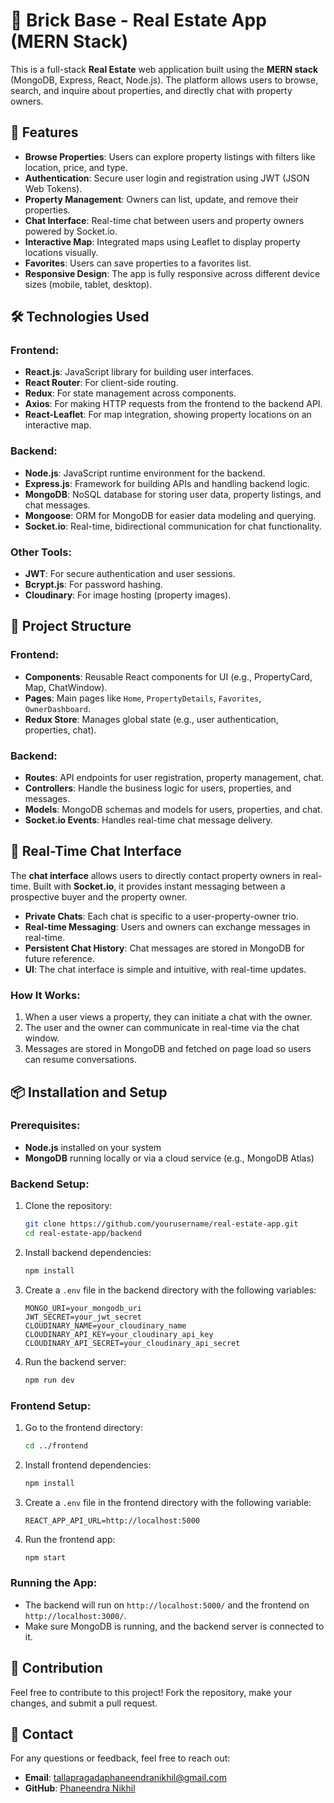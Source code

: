 # 🏡 Brick Base - Real Estate App (MERN Stack)

This is a full-stack **Real Estate** web application built using the **MERN stack** (MongoDB, Express, React, Node.js). The platform allows users to browse, search, and inquire about properties, and directly chat with property owners. 

## 🚀 Features

- **Browse Properties**: Users can explore property listings with filters like location, price, and type.
- **Authentication**: Secure user login and registration using JWT (JSON Web Tokens).
- **Property Management**: Owners can list, update, and remove their properties.
- **Chat Interface**: Real-time chat between users and property owners powered by Socket.io.
- **Interactive Map**: Integrated maps using Leaflet to display property locations visually.
- **Favorites**: Users can save properties to a favorites list.
- **Responsive Design**: The app is fully responsive across different device sizes (mobile, tablet, desktop).

## 🛠️ Technologies Used

### Frontend:
- **React.js**: JavaScript library for building user interfaces.
- **React Router**: For client-side routing.
- **Redux**: For state management across components.
- **Axios**: For making HTTP requests from the frontend to the backend API.
- **React-Leaflet**: For map integration, showing property locations on an interactive map.
  
### Backend:
- **Node.js**: JavaScript runtime environment for the backend.
- **Express.js**: Framework for building APIs and handling backend logic.
- **MongoDB**: NoSQL database for storing user data, property listings, and chat messages.
- **Mongoose**: ORM for MongoDB for easier data modeling and querying.
- **Socket.io**: Real-time, bidirectional communication for chat functionality.
  
### Other Tools:
- **JWT**: For secure authentication and user sessions.
- **Bcrypt.js**: For password hashing.
- **Cloudinary**: For image hosting (property images).
  
## 📄 Project Structure

### Frontend:
- **Components**: Reusable React components for UI (e.g., PropertyCard, Map, ChatWindow).
- **Pages**: Main pages like `Home`, `PropertyDetails`, `Favorites`, `OwnerDashboard`.
- **Redux Store**: Manages global state (e.g., user authentication, properties, chat).

### Backend:
- **Routes**: API endpoints for user registration, property management, chat.
- **Controllers**: Handle the business logic for users, properties, and messages.
- **Models**: MongoDB schemas and models for users, properties, and chat.
- **Socket.io Events**: Handles real-time chat message delivery.

## 💬 Real-Time Chat Interface

The **chat interface** allows users to directly contact property owners in real-time. Built with **Socket.io**, it provides instant messaging between a prospective buyer and the property owner.

- **Private Chats**: Each chat is specific to a user-property-owner trio.
- **Real-time Messaging**: Users and owners can exchange messages in real-time.
- **Persistent Chat History**: Chat messages are stored in MongoDB for future reference.
- **UI**: The chat interface is simple and intuitive, with real-time updates.

### How It Works:
1. When a user views a property, they can initiate a chat with the owner.
2. The user and the owner can communicate in real-time via the chat window.
3. Messages are stored in MongoDB and fetched on page load so users can resume conversations.

## 📦 Installation and Setup

### Prerequisites:
- **Node.js** installed on your system
- **MongoDB** running locally or via a cloud service (e.g., MongoDB Atlas)

### Backend Setup:

1. Clone the repository:
    ```bash
    git clone https://github.com/yourusername/real-estate-app.git
    cd real-estate-app/backend
    ```

2. Install backend dependencies:
    ```bash
    npm install
    ```

3. Create a `.env` file in the backend directory with the following variables:
    ```env
    MONGO_URI=your_mongodb_uri
    JWT_SECRET=your_jwt_secret
    CLOUDINARY_NAME=your_cloudinary_name
    CLOUDINARY_API_KEY=your_cloudinary_api_key
    CLOUDINARY_API_SECRET=your_cloudinary_api_secret
    ```

4. Run the backend server:
    ```bash
    npm run dev
    ```

### Frontend Setup:

1. Go to the frontend directory:
    ```bash
    cd ../frontend
    ```

2. Install frontend dependencies:
    ```bash
    npm install
    ```

3. Create a `.env` file in the frontend directory with the following variable:
    ```env
    REACT_APP_API_URL=http://localhost:5000
    ```

4. Run the frontend app:
    ```bash
    npm start
    ```

### Running the App:

- The backend will run on `http://localhost:5000/` and the frontend on `http://localhost:3000/`.
- Make sure MongoDB is running, and the backend server is connected to it.

## 🤝 Contribution

Feel free to contribute to this project! Fork the repository, make your changes, and submit a pull request.

## 📧 Contact

For any questions or feedback, feel free to reach out:
- **Email**: tallapragadaphaneendranikhil@gmail.com
- **GitHub**: [Phaneendra Nikhil](https://github.com/phaneendra-nikhil)
